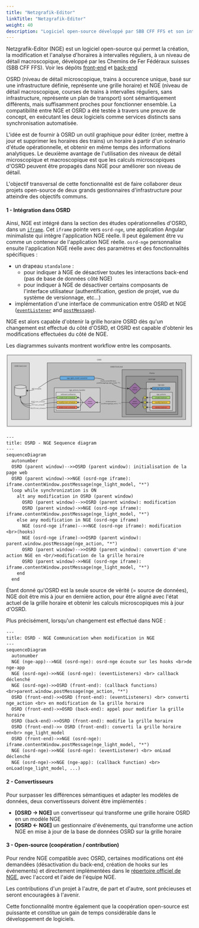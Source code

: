 ```yaml
---
title: "Netzgrafik-Editor"
linkTitle: "Netzgrafik-Editor"
weight: 40
description: "Logiciel open-source développé par SBB CFF FFS et son intégration dans OSRD"
---
```


Netzgrafik-Editor (NGE) est un logiciel open-source qui permet la création, la modification et l'analyse d'horaires à intervalles réguliers, à un niveau de détail macroscopique, développé par les Chemins de Fer Fédéraux suisses (SBB CFF FFS). Voir les dépôts [front-end](https://github.com/SchweizerischeBundesbahnen/netzgrafik-editor-frontend) et [back-end](https://github.com/SchweizerischeBundesbahnen/netzgrafik-editor-backend)

OSRD (niveau de détail microscopique, trains à occurence unique, basé sur une infrastructure définie, représente une grille horaire) et NGE (niveau de détail macroscopique, courses de trains à intervalles réguliers, sans infrastructure, représente un plan de transport) sont sémantiquement différents, mais suffisamment proches pour fonctionner ensemble.
La compatibilité entre NGE et OSRD a été testée à travers une preuve de concept, en exécutant les deux logiciels comme services distincts sans synchronisation automatisée.

L'idée est de fournir à OSRD un outil graphique pour éditer (créer, mettre à jour et supprimer les horaires des trains) un horaire à partir d'un scénario d'étude opérationnelle, et obtenir en même temps des informations analytiques. Le deuxième avantage de l'utilisation des niveaux de détail microscopique et macroscopique est que les calculs microscopiques d'OSRD peuvent être propagés dans NGE pour améliorer son niveau de détail.

L'objectif transversal de cette fonctionnalité est de faire collaborer deux projets open-source de deux grands gestionnaires d'infrastructure pour atteindre des objectifs communs.

#### 1 - Intégration dans OSRD

Ainsi, NGE est intégré dans la section des études opérationnelles d'OSRD, dans un [`iframe`](https://developer.mozilla.org/fr/docs/Web/HTML/Element/iframe). Cet `iframe` pointe vers `osrd-nge`, une application Angular minimaliste qui intègre l'application NGE réelle. Il peut également être vu comme un conteneur de l'application NGE réelle. `osrd-nge` personnalise ensuite l'application NGE réelle avec des paramètres et des fonctionnalités spécifiques :

- un drapeau `standalone` :
  - pour indiquer à NGE de désactiver toutes les interactions back-end (pas de base de données côté NGE)
  - pour indiquer à NGE de désactiver certains composants de l'interface utilisateur (authentification, gestion de projet, vue du système de versionnage, etc...)
- implémentation d'une interface de communication entre OSRD et NGE ([`eventListener`](https://developer.mozilla.org/fr/docs/Web/API/EventTarget/addEventListener) and [`postMessage`](https://developer.mozilla.org/fr/docs/Web/API/Window/postMessage)).

NGE est alors capable d'obtenir la grille horaire OSRD dès qu'un changement est effectué du côté d'OSRD, et OSRD est capable d'obtenir les modifications effectuées du côté de NGE.

Les diagrammes suivants montrent workflow entre les composants.

![Diagramme conceptuel](osrd_nge_concept_diagram.jpg)

```mermaid
---
title: OSRD - NGE Sequence diagram
---
sequenceDiagram
  autonumber
  OSRD (parent window)-->>OSRD (parent window): initialisation de la page web
  OSRD (parent window)->>NGE (osrd-nge iframe): iframe.contentWindow.postMessage(nge_light_model, "*")
  loop while synchronization is ON
    alt any modification in OSRD (parent window)
      OSRD (parent window)-->>OSRD (parent window): modification
      OSRD (parent window)->>NGE (osrd-nge iframe): iframe.contentWindow.postMessage(nge_light_model, "*")
    else any modification in NGE (osrd-nge iframe)
      NGE (osrd-nge iframe)-->>NGE (osrd-nge iframe): modification <br>(hooks)
      NGE (osrd-nge iframe)->>OSRD (parent window): parent.window.postMessage(nge_action, "*")
      OSRD (parent window)-->>OSRD (parent window): convertion d'une action NGE en <br/>modification de la grille horaire
      OSRD (parent window)->>NGE (osrd-nge iframe): iframe.contentWindow.postMessage(nge_light_model, "*")
    end
  end
```

Étant donné qu'OSRD est la seule source de vérité (= source de données), NGE doit être mis à jour en dernière action, pour être aligné avec l'état actuel de la grille horaire et obtenir les calculs microscopiques mis à jour d'OSRD.

Plus précisément, lorsqu'un changement est effectué dans NGE :

```mermaid
---
title: OSRD - NGE Communication when modification in NGE
---
sequenceDiagram
  autonumber
  NGE (nge-app)-->NGE (osrd-nge): osrd-nge écoute sur les hooks <br>de nge-app
  NGE (osrd-nge)->>NGE (osrd-nge): (eventListeners) <br> callback déclenché
  NGE (osrd-nge)->>OSRD (front-end): (callback functions) <br>parent.window.postMessage(nge_action, "*")
  OSRD (front-end)->>OSRD (front-end): (eventListeners) <br> converti nge_action <br> en modification de la grille horaire
  OSRD (front-end)->>OSRD (back-end): appel pour modifier la grille horaire
  OSRD (back-end)->>OSRD (front-end): modifie la grille horaire
  OSRD (front-end)->> OSRD (front-end): converti la grille horaire en<br> nge_light_model
  OSRD (front-end)->>NGE (osrd-nge): iframe.contentWindow.postMessage(nge_light_model, "*")
  NGE (osrd-nge)->>NGE (osrd-nge): (eventListener) <br> onLoad déclenché
  NGE (osrd-nge)->>NGE (nge-app): (callback function) <br> onLoad(nge_light_model, ...)
```

#### 2 - Convertisseurs

Pour surpasser les différences sémantiques et adapter les modèles de données, deux convertisseurs doivent être implémentés :
- **[OSRD -> NGE]** un convertisseur qui transforme une grille horaire OSRD en un modèle NGE
- **[OSRD <- NGE]** un gestionnaire d'événements, qui transforme une action NGE en mise à jour de la base de données OSRD sur la grille horaire

#### 3 - Open-source (coopération / contribution)

Pour rendre NGE compatible avec OSRD, certaines modifications ont été demandées (désactivation du back-end, création de hooks sur les événements) et directement implémentées dans le [répertoire officiel de NGE](https://github.com/SchweizerischeBundesbahnen/netzgrafik-editor-frontend), avec l'accord et l'aide de l'équipe NGE.

Les contributions d'un projet à l'autre, de part et d'autre, sont précieuses et seront encouragées à l'avenir.

Cette fonctionnalité montre également que la coopération open-source est puissante et constitue un gain de temps considérable dans le développement de logiciels.